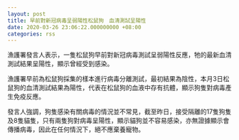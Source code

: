 ```yaml
---
layout: post
title: 早前對新冠病毒呈弱陽性松鼠狗　血清測試呈陽性
date: 2020-03-26 23:06:22.000000000 +08:00
categories: rss
---
```


漁護署發言人表示，一隻松鼠狗早前對新冠病毒測試呈弱陽性反應，牠的最新血清測試結果呈陽性，顯示曾經受到感染。

漁護署早前為松鼠狗採集的樣本進行病毒分離測試，最初結果為陰性，本月3日松鼠狗的血清測試結果為陽性，代表在松鼠狗的血液中存有抗體，顯示狗隻對病毒產生免疫反應。

發言人強調，狗隻感染有關病毒的情況並不常見，截至昨日，接受隔離的17隻狗隻及8隻貓隻，只有兩隻狗對病毒呈陽性，顯示貓狗並不容易感染，亦無證據顯示會傳播病毒，因此在任何情況下，絕不應棄養寵物。
